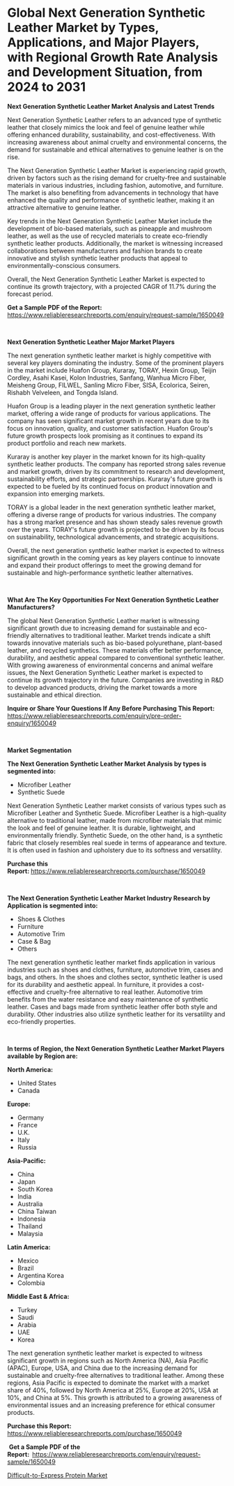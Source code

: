 <p><h1>Global Next Generation Synthetic Leather Market by Types, Applications, and Major Players, with Regional Growth Rate Analysis and Development Situation, from 2024 to 2031</h1></p><p><strong>Next Generation Synthetic Leather Market Analysis and Latest Trends</strong></p>
<p><p>Next Generation Synthetic Leather refers to an advanced type of synthetic leather that closely mimics the look and feel of genuine leather while offering enhanced durability, sustainability, and cost-effectiveness. With increasing awareness about animal cruelty and environmental concerns, the demand for sustainable and ethical alternatives to genuine leather is on the rise.</p><p>The Next Generation Synthetic Leather Market is experiencing rapid growth, driven by factors such as the rising demand for cruelty-free and sustainable materials in various industries, including fashion, automotive, and furniture. The market is also benefiting from advancements in technology that have enhanced the quality and performance of synthetic leather, making it an attractive alternative to genuine leather.</p><p>Key trends in the Next Generation Synthetic Leather Market include the development of bio-based materials, such as pineapple and mushroom leather, as well as the use of recycled materials to create eco-friendly synthetic leather products. Additionally, the market is witnessing increased collaborations between manufacturers and fashion brands to create innovative and stylish synthetic leather products that appeal to environmentally-conscious consumers.</p><p>Overall, the Next Generation Synthetic Leather Market is expected to continue its growth trajectory, with a projected CAGR of 11.7% during the forecast period.</p></p>
<p><strong>Get a Sample PDF of the Report:&nbsp;</strong> <a href="https://www.reliableresearchreports.com/enquiry/request-sample/1650049">https://www.reliableresearchreports.com/enquiry/request-sample/1650049</a></p>
<p>&nbsp;</p>
<p><strong>Next Generation Synthetic Leather Major Market Players</strong></p>
<p><p>The next generation synthetic leather market is highly competitive with several key players dominating the industry. Some of the prominent players in the market include Huafon Group, Kuraray, TORAY, Hexin Group, Teijin Cordley, Asahi Kasei, Kolon Industries, Sanfang, Wanhua Micro Fiber, Meisheng Group, FILWEL, Sanling Micro Fiber, SISA, Ecolorica, Seiren, Rishabh Velveleen, and Tongda Island.</p><p>Huafon Group is a leading player in the next generation synthetic leather market, offering a wide range of products for various applications. The company has seen significant market growth in recent years due to its focus on innovation, quality, and customer satisfaction. Huafon Group's future growth prospects look promising as it continues to expand its product portfolio and reach new markets.</p><p>Kuraray is another key player in the market known for its high-quality synthetic leather products. The company has reported strong sales revenue and market growth, driven by its commitment to research and development, sustainability efforts, and strategic partnerships. Kuraray's future growth is expected to be fueled by its continued focus on product innovation and expansion into emerging markets.</p><p>TORAY is a global leader in the next generation synthetic leather market, offering a diverse range of products for various industries. The company has a strong market presence and has shown steady sales revenue growth over the years. TORAY's future growth is projected to be driven by its focus on sustainability, technological advancements, and strategic acquisitions.</p><p>Overall, the next generation synthetic leather market is expected to witness significant growth in the coming years as key players continue to innovate and expand their product offerings to meet the growing demand for sustainable and high-performance synthetic leather alternatives.</p></p>
<p>&nbsp;</p>
<p><strong>What Are The Key Opportunities For Next Generation Synthetic Leather Manufacturers?</strong></p>
<p><p>The global Next Generation Synthetic Leather market is witnessing significant growth due to increasing demand for sustainable and eco-friendly alternatives to traditional leather. Market trends indicate a shift towards innovative materials such as bio-based polyurethane, plant-based leather, and recycled synthetics. These materials offer better performance, durability, and aesthetic appeal compared to conventional synthetic leather. With growing awareness of environmental concerns and animal welfare issues, the Next Generation Synthetic Leather market is expected to continue its growth trajectory in the future. Companies are investing in R&D to develop advanced products, driving the market towards a more sustainable and ethical direction.</p></p>
<p><strong>Inquire or Share Your Questions If Any Before Purchasing This Report:</strong> <a href="https://www.reliableresearchreports.com/enquiry/pre-order-enquiry/1650049">https://www.reliableresearchreports.com/enquiry/pre-order-enquiry/1650049</a></p>
<p>&nbsp;</p>
<p><strong>Market Segmentation</strong></p>
<p><strong>The Next Generation Synthetic Leather Market Analysis by types is segmented into:</strong></p>
<p><ul><li>Microfiber Leather</li><li>Synthetic Suede</li></ul></p>
<p><p>Next Generation Synthetic Leather market consists of various types such as Microfiber Leather and Synthetic Suede. Microfiber Leather is a high-quality alternative to traditional leather, made from microfiber materials that mimic the look and feel of genuine leather. It is durable, lightweight, and environmentally friendly. Synthetic Suede, on the other hand, is a synthetic fabric that closely resembles real suede in terms of appearance and texture. It is often used in fashion and upholstery due to its softness and versatility.</p></p>
<p><strong>Purchase this Report:&nbsp;</strong><a href="https://www.reliableresearchreports.com/purchase/1650049">https://www.reliableresearchreports.com/purchase/1650049</a></p>
<p>&nbsp;</p>
<p><strong>The Next Generation Synthetic Leather Market Industry Research by Application is segmented into:</strong></p>
<p><ul><li>Shoes & Clothes</li><li>Furniture</li><li>Automotive Trim</li><li>Case & Bag</li><li>Others</li></ul></p>
<p><p>The next generation synthetic leather market finds application in various industries such as shoes and clothes, furniture, automotive trim, cases and bags, and others. In the shoes and clothes sector, synthetic leather is used for its durability and aesthetic appeal. In furniture, it provides a cost-effective and cruelty-free alternative to real leather. Automotive trim benefits from the water resistance and easy maintenance of synthetic leather. Cases and bags made from synthetic leather offer both style and durability. Other industries also utilize synthetic leather for its versatility and eco-friendly properties.</p></p>
<p>&nbsp;</p>
<p><strong>In terms of Region, the Next Generation Synthetic Leather Market Players available by Region are:</strong></p>
<p>
    <p> <strong> North America: </strong>
        <ul>
            <li>United States</li>
            <li>Canada</li>
        </ul>
        </p> 
    <p> <strong> Europe: </strong>
        <ul>
            <li>Germany</li>
            <li>France</li>
            <li>U.K.</li>
            <li>Italy</li>
            <li>Russia</li>
        </ul>
        </p> 
    <p> <strong> Asia-Pacific: </strong>
        <ul>
            <li>China</li>
            <li>Japan</li>
            <li>South Korea</li>
            <li>India</li>
            <li>Australia</li>
            <li>China Taiwan</li>
            <li>Indonesia</li>
            <li>Thailand</li>
            <li>Malaysia</li>
        </ul>
        </p> 
    <p> <strong> Latin America: </strong>
        <ul>
            <li>Mexico</li>
            <li>Brazil</li>
            <li>Argentina Korea</li>
            <li>Colombia</li>
        </ul>
        </p> 
    <p> <strong> Middle East & Africa: </strong>
        <ul>
            <li>Turkey</li>
            <li>Saudi</li>
            <li>Arabia</li>
            <li>UAE</li>
            <li>Korea</li>
        </ul>
    </p>
    </p>
<p><p>The next generation synthetic leather market is expected to witness significant growth in regions such as North America (NA), Asia Pacific (APAC), Europe, USA, and China due to the increasing demand for sustainable and cruelty-free alternatives to traditional leather. Among these regions, Asia Pacific is expected to dominate the market with a market share of 40%, followed by North America at 25%, Europe at 20%, USA at 10%, and China at 5%. This growth is attributed to a growing awareness of environmental issues and an increasing preference for ethical consumer products.</p></p>
<p><strong>Purchase this Report: </strong><a href="https://www.reliableresearchreports.com/purchase/1650049">https://www.reliableresearchreports.com/purchase/1650049</a></p>
<p>&nbsp;<strong>Get a Sample PDF of the Report:&nbsp;&nbsp;</strong><a href="https://www.reliableresearchreports.com/enquiry/request-sample/1650049">https://www.reliableresearchreports.com/enquiry/request-sample/1650049</a></p>
<p><strong></strong></p>
<p><p><a href="https://github.com/Angelnienowdseej3e45z3p8c/Market-Research-Report-List-1/blob/main/difficult-to-express-protein-market.md">Difficult-to-Express Protein Market</a></p></p>